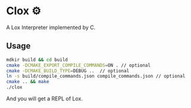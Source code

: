 # Clox ⚙

A Lox Interpreter implemented by C.

## Usage

```bash
mdkir build && cd build
cmake -DCMAKE_EXPORT_COMPILE_COMMANDS=ON . // optional
cmake -DCMAKE_BUILD_TYPE=DEBUG ..  // optional
ln -s build/compile_commands.json compile_commands.json // optional
cmake .. && make
./clox
```

And you will get a REPL of Lox.
